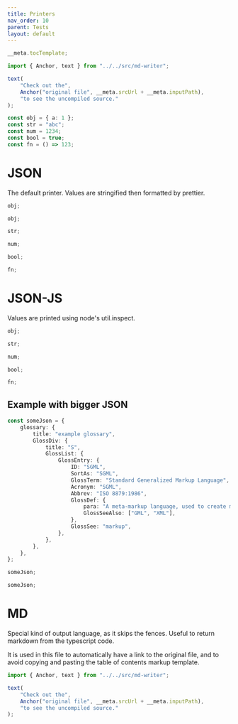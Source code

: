 ```yaml
---
title: Printers
nav_order: 10
parent: Tests
layout: default
---
```


```ts eval --out=md --hide
__meta.tocTemplate;
```

```ts eval --out=md --hide
import { Anchor, text } from "../../src/md-writer";

text(
    "Check out the",
    Anchor("original file", __meta.srcUrl + __meta.inputPath),
    "to see the uncompiled source."
);
```

```ts eval
const obj = { a: 1 };
const str = "abc";
const num = 1234;
const bool = true;
const fn = () => 123;
```

# JSON

The default printer. Values are stringified then formatted by prettier.

```ts eval --meta
obj;
```

```ts eval --out=json --meta
obj;
```

```ts eval
str;
```

```ts eval
num;
```

```ts eval
bool;
```

```ts eval
fn;
```

# JSON-JS

Values are printed using node's util.inspect.

```ts eval --out=jsonjs --meta
obj;
```

```ts eval --out=jsonjs
str;
```

```ts eval --out=jsonjs
num;
```

```ts eval --out=jsonjs
bool;
```

```ts eval --out=jsonjs
fn;
```

## Example with bigger JSON

```ts eval
const someJson = {
    glossary: {
        title: "example glossary",
        GlossDiv: {
            title: "S",
            GlossList: {
                GlossEntry: {
                    ID: "SGML",
                    SortAs: "SGML",
                    GlossTerm: "Standard Generalized Markup Language",
                    Acronym: "SGML",
                    Abbrev: "ISO 8879:1986",
                    GlossDef: {
                        para: "A meta-markup language, used to create markup languages such as DocBook.",
                        GlossSeeAlso: ["GML", "XML"],
                    },
                    GlossSee: "markup",
                },
            },
        },
    },
};
```

```ts eval --meta
someJson;
```

```ts eval --out=jsonjs --meta
someJson;
```

# MD

Special kind of output language, as it skips the fences. Useful to return markdown from the typescript code.

It is used in this file to automatically have a link to the original file, and to avoid copying and pasting the table of contents markup template.

```ts eval --out=md --meta
import { Anchor, text } from "../../src/md-writer";

text(
    "Check out the",
    Anchor("original file", __meta.srcUrl + __meta.inputPath),
    "to see the uncompiled source."
);
```
